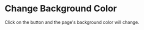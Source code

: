 # Change Background Color
<div>
Click on the button and the page's background color will change.
</div>
